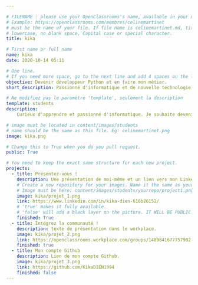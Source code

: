 ```yaml
---

# FILENAME : please use your OpenClassrooms's name, available in your url.
# Example: https://openclassrooms.com/membres/celinemartinet
# must be the name of your file. If file name is celinemartinet.md, title is celinemartinet.
# lowercase, no blank space, Capital case or special character.
title: kika

# First name or full name
name: kika
date: 2020-10-14 05:11

# One line.
# If you need more space, go to the next line and add 4 spaces on the left, as in 'description'.
objective: Devenir développeur Python et en faire mon métier.
short_description: Passionné d'informatique et de nouvelle technologie, j'apprend le Python.

# Ne modifiez pas le paramètre 'template', seulement la description
template: students
description:
    Curieux d'apprendre et passionné d'informatique. Je souhaite devenir développeur Python.

# image must be located in content/images/students
# name should be the same as this file. Eg: celinemartinet.png
image: kika.png

# Change this to True when you do you pull request.
public: True

# You need to keep the exact same structure for each new project.
projects:
  - title: Présentez-vous !
    description: Une présentation de moi-même et un lien vers mon LinkedIn.
    # Create a new repository for your images. Name it the same as your nickname and profile picture.
    # Image must be here: content/images/students/yourrepo/project1.png
    image: kika/projet_1.png
    link: https://www.linkedin.com/in/kika-dien-616b26152/
    # 'true' makes it fully available.
    # 'false' will add a black layer on the picture. IT WILL BE PUBLIC!
    finished: True
  - title: Intégrez la communauté !
    description: texte de présentation dans le workplace. 
    image: kika/projet_2.png
    link: https://openclassrooms.workplace.com/groups/1489841677757902
    finished: true
  - title: Mon compte Github
    description: Lien de mon compte Github.
    image: kika/projet_3.png
    link: https://github.com/KikaDIEN1994
    finished: false
---
```

